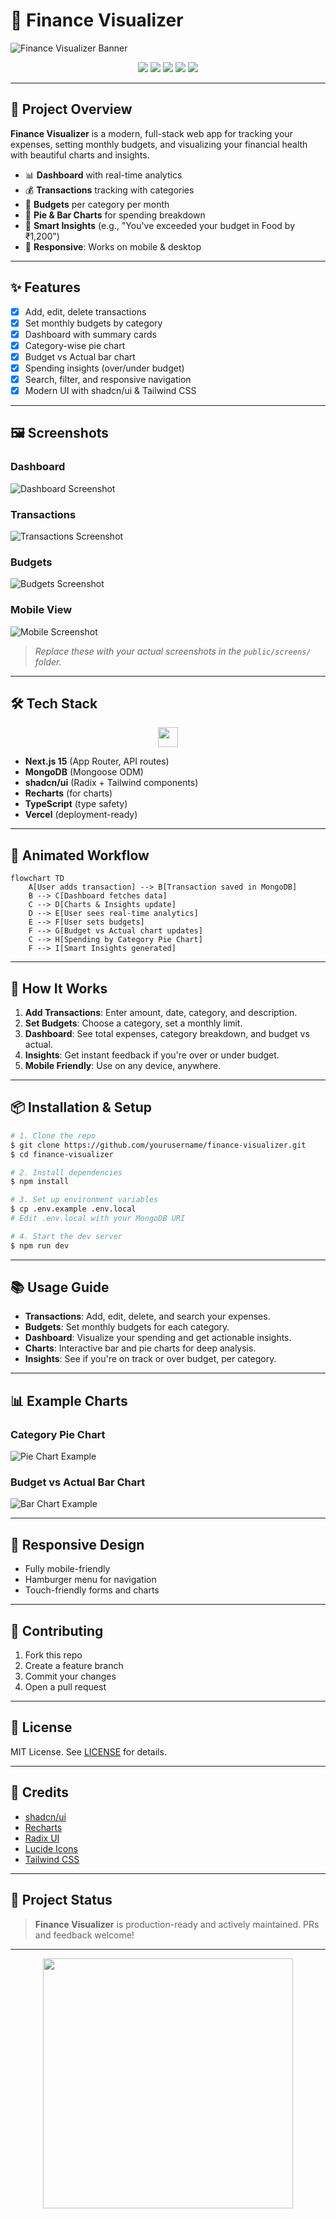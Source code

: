 # 💸 Finance Visualizer

![Finance Visualizer Banner](public/finance-visualizer-banner.png)

<p align="center">
  <img src="https://img.shields.io/badge/Next.js-15-blue?logo=nextdotjs" />
  <img src="https://img.shields.io/badge/MongoDB-8.x-green?logo=mongodb" />
  <img src="https://img.shields.io/badge/shadcn--ui-Tailwind-blueviolet" />
  <img src="https://img.shields.io/badge/Responsive-Design-brightgreen" />
  <img src="https://img.shields.io/badge/TypeScript-5.x-blue?logo=typescript" />
</p>

---

## 🚀 Project Overview

**Finance Visualizer** is a modern, full-stack web app for tracking your expenses, setting monthly budgets, and visualizing your financial health with beautiful charts and insights.

- 📊 **Dashboard** with real-time analytics
- 💰 **Transactions** tracking with categories
- 🎯 **Budgets** per category per month
- 🥧 **Pie & Bar Charts** for spending breakdown
- 🧠 **Smart Insights** (e.g., "You've exceeded your budget in Food by ₹1,200")
- 📱 **Responsive**: Works on mobile & desktop

---

## ✨ Features

- [x] Add, edit, delete transactions
- [x] Set monthly budgets by category
- [x] Dashboard with summary cards
- [x] Category-wise pie chart
- [x] Budget vs Actual bar chart
- [x] Spending insights (over/under budget)
- [x] Search, filter, and responsive navigation
- [x] Modern UI with shadcn/ui & Tailwind CSS

---

## 🖼️ Screenshots

### Dashboard

![Dashboard Screenshot](public/screens/dashboard.png)

### Transactions

![Transactions Screenshot](public/screens/transactions.png)

### Budgets

![Budgets Screenshot](public/screens/budgets.png)

### Mobile View

![Mobile Screenshot](public/screens/mobile.png)

> _Replace these with your actual screenshots in the `public/screens/` folder._

---

## 🛠️ Tech Stack

<p align="center">
  <img src="https://skillicons.dev/icons?i=nextjs,react,typescript,mongodb,tailwind,vercel" height="32" />
</p>

- **Next.js 15** (App Router, API routes)
- **MongoDB** (Mongoose ODM)
- **shadcn/ui** (Radix + Tailwind components)
- **Recharts** (for charts)
- **TypeScript** (type safety)
- **Vercel** (deployment-ready)

---

## 🧩 Animated Workflow

```mermaid
flowchart TD
    A[User adds transaction] --> B[Transaction saved in MongoDB]
    B --> C[Dashboard fetches data]
    C --> D[Charts & Insights update]
    D --> E[User sees real-time analytics]
    E --> F[User sets budgets]
    F --> G[Budget vs Actual chart updates]
    C --> H[Spending by Category Pie Chart]
    F --> I[Smart Insights generated]
```

---

## 📝 How It Works

1. **Add Transactions**: Enter amount, date, category, and description.
2. **Set Budgets**: Choose a category, set a monthly limit.
3. **Dashboard**: See total expenses, category breakdown, and budget vs actual.
4. **Insights**: Get instant feedback if you're over or under budget.
5. **Mobile Friendly**: Use on any device, anywhere.

---

## 📦 Installation & Setup

```bash
# 1. Clone the repo
$ git clone https://github.com/yourusername/finance-visualizer.git
$ cd finance-visualizer

# 2. Install dependencies
$ npm install

# 3. Set up environment variables
$ cp .env.example .env.local
# Edit .env.local with your MongoDB URI

# 4. Start the dev server
$ npm run dev
```

---

## 📚 Usage Guide

- **Transactions**: Add, edit, delete, and search your expenses.
- **Budgets**: Set monthly budgets for each category.
- **Dashboard**: Visualize your spending and get actionable insights.
- **Charts**: Interactive bar and pie charts for deep analysis.
- **Insights**: See if you're on track or over budget, per category.

---

## 📊 Example Charts

### Category Pie Chart

![Pie Chart Example](public/screens/pie-chart.png)

### Budget vs Actual Bar Chart

![Bar Chart Example](public/screens/bar-chart.png)

---

## 📱 Responsive Design

- Fully mobile-friendly
- Hamburger menu for navigation
- Touch-friendly forms and charts

---

## 🤝 Contributing

1. Fork this repo
2. Create a feature branch
3. Commit your changes
4. Open a pull request

---

## 📝 License

MIT License. See [LICENSE](LICENSE) for details.

---

## 🙏 Credits

- [shadcn/ui](https://ui.shadcn.com/)
- [Recharts](https://recharts.org/)
- [Radix UI](https://www.radix-ui.com/)
- [Lucide Icons](https://lucide.dev/)
- [Tailwind CSS](https://tailwindcss.com/)

---

## 🌟 Project Status

> **Finance Visualizer** is production-ready and actively maintained. PRs and feedback welcome!

---

<p align="center">
  <img src="public/finance-visualizer-banner.png" width="400" />
</p>
